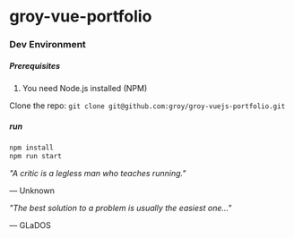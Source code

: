 # groy-vue-portfolio


### Dev Environment

##### Prerequisites

1. You need Node.js installed (NPM)



Clone the repo: `git clone git@github.com:groy/groy-vuejs-portfolio.git`



##### run


```sh
npm install
npm run start
```

*"A critic is a legless man who teaches running."*

   — Unknown


*"The best solution to a problem is usually the easiest one…"*

   — GLaDOS